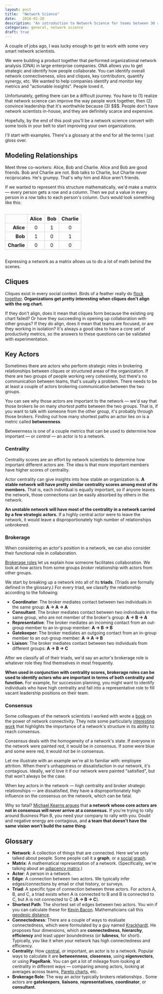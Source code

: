 ```yaml
---
layout: post
title:  "Network Science"
date:   2016-02-20
description: "An introduction to Network Science for teams between 30 and 300 people."
categories: general, network science
draft: true
---
```



A couple of jobs ago, I was lucky enough to get to work with some very smart network scientists.

We were building a product together that performed organizational network analysis (ONA) in large enterprise companies.  ONA allows you to get strategic and identify how people collaborate.  You can identify overall network connectiveness, silos and cliques, key contributors, quantify synergy, etc.  We wanted to help companies identify and monitor key metrics and "actionable insights".  People loved it.

Unfortunately, getting there can be a difficult journey.  You have to (1) realize that network science can improve the way people work together, then (2) convince leadership that it's worthwhile because (3) $$$.  People don't have network scientists in-house, and they are definitely scarce and expensive.

Hopefully, by the end of this post you'll be a network science convert with some tools in your belt to start improving your own organizations.

I'll start with examples.  There's a glossary at the end for all the terms I just gloss over.

## Modeling Relationships

Meet three co-workers: Alice, Bob and Charlie.  Alice and Bob are good friends.  Bob and Charlie are not.  Bob talks to Charlie, but Charlie never reciprocates.  He's grumpy.  That's why him and Alice aren't friends.

If we wanted to represent this structure mathematically, we'd make a matrix &mdash; every person gets a row and a column.  Then we put a value in every person in a row talks to each person's column.  Ours would look something like this:


|         | Alice | Bob | Charlie |
| ------- | ----- | --- | ------- |
| Alice   |   0   |  1  |    0    |
| Bob     |   1   |  0  |    1    |
| Charlie |   0   |  0  |    0    |


Expressing a network as a matrix allows us to do a lot of math behind the scenes.

## Cliques

Cliques exist in every social context.  Birds of a feather really do [flock together](https://en.wikipedia.org/wiki/Assortativity).  **Organizations get pretty interesting when cliques don't align with the org chart.**

If they don't align, does it mean that cliques form because the existing org chart failed? Or have they succeeding in opening up collaboration with other groups?  If they do align, does it mean that teams are focused, or are they working in isolation?  It's always a good idea to have a core set of productivity metrics, so the answers to these questions can be validated with experimentation.

## Key Actors

Sometimes there are actors who perform strategic roles in brokering relationships between cliques or structured areas of the organization.  If there are two groups of people working very cohesively, but there's no communication between teams, that's usually a problem.  There needs to be at least a couple of actors brokering communication between the two groups.

You can see why those actors are important to the network &mdash; we'd say that those brokers lie on many _shortest paths_ between the two groups.  That is, if you want to talk with someone from the other group, it's probably through those brokers.  Finding out how many shortest paths an actor lies on is a metric called **betweenness**.

Betweenness is one of a couple metrics that can be used to determine how important &mdash; or _central_ &mdash; an actor is to a network.

### Centrality

Centrality scores are an effort by network scientists to determine how important different actors are.  The idea is that more important members have higher scores of centrality.

Actor centrality can give insights into how stable an organization is.  **A stable network will have pretty similar centrality scores among most of its members.**  That is, each individual is equally important, so if anyone leaves the network, those connections can be easily absorbed by others in the network.

**An unstable network will have most of the centrality in a network carried by a few strategic actors.**  If a highly central actor were to leave the network, it would leave a disproportionately high number of relationships unbrokered.

### Brokerage

When considering an actor's position in a network, we can also consider their functional role in collaboration.

[Brokerage roles](https://www.insna.org/PDF/Connections/v26/2004_I-1-6.pdf) let us explain how someone facilitates collaboration.  We look at how actors from some groups _broker_ relationship with actors from other groups.

We start by breaking up a network into all of its **triads**.  (Triads are formally defined in the glossary.)  For every triad, we classify the relationship according to the following:

- **Coordinator**: The broker mediates contact between two individuals in the same group: **A → A → A**
- **Consultant**: The broker mediates contact between two individuals in the same group, who are not member of the broker's group: **A → B → A**
- **Representative**: The broker mediates an incoming contact from an out-group member to an in-group member: **A → B → B**
- **Gatekeeper**: The broker mediates an outgoing contact from an in-group member to an out-group member: **A → A → B**
- **Liaison**: The broker mediates contact between two individuals from different groups: **A → B → C**

After we classify all of their triads, we'd say an actor's brokerage role is whatever role they find themselves in most frequently.

**When used in conjunction with centrality scores, brokerage roles can be used to identify actors who are important in terms of both centrality and function.**  For example, for succession planning, you might want to identify individuals who have high centrality and fall into a representative role to fill vacant leadership positions on their team.


### Consensus

Some colleagues of the network scientists I worked with wrote a [book](http://www.amazon.com/Connected-Surprising-Networks-Friends-Everything/dp/0316036137) on the power of network connectivity.  They note some particularly [interesting work](https://www.cis.upenn.edu/~mkearns/papers/behvoting.pdf) that highlights the importance of a network's structure in its ability to reach consensus.

Consensus deals with the homogeneity of a network's state.  If everyone in the network were painted red, it would be in consensus.  If some were blue and some were red, it would not be in consensus.

Let me illustrate with an example we're all to familiar with: employee attrition.  When there's unhappiness or dissatisfaction in our network, it's contagious.  Ideally, we'd love it if our network were painted "satisfied", but that won't always be the case.

When key actors in the network &mdash; high centrality and broker strategic relationships &mdash; are dissatisfied, they have a disproportionately high influence on the consensus on the network, which can be fatal.

Why so fatal? [Michael Kearns argues](https://www.cis.upenn.edu/~mkearns/papers/KearnsJuddVorobeychik.pdf) that **a network whose core actors are not in consensus will never arrive at a consensus.**  If you're trying to rally around Business Plan B, you need your company to rally with you.  Doubt and negative energy are contagious, and **a team that doesn't have the same vision won't build the same thing**.





## Glossary

- **Network**: A collection of things that are connected.  Here we've only talked about people.  Some people call it a **graph**, or a [social graph](http://www.zdnet.com/article/facebooks-zuckerberg-uncorks-the-social-graph/).
- **Matrix**: A mathematical representation of a network.  (Specifically, we're talking about an [adjacency matrix](https://en.wikipedia.org/wiki/Adjacency_matrix).)
- **Actor**: A person in a network.
- **Edge**: A connection between two actors.  We typically infer edges/connections by email or chat history, or surveys.
- **Triad**: A specific type of connection between three actors.  For actors A, B, and C, a triad exists when A is connected to B and B is connected to C, but A is not connected to C (**A → B → C**). 
- **Shortest Path**: The shortest set of edges between two actors.  You win if you can calculate these for [Kevin Bacon](https://en.wikipedia.org/wiki/Six_Degrees_of_Kevin_Bacon).  Mathematicians call this [geodesic distance](https://en.wikipedia.org/wiki/Distance_(graph_theory)).
- **Connectedness**: There are a couple of ways to evaluate connectedness, which were formulated by a guy named [Krackhardt](http://www.contrib.andrew.cmu.edu/~krack/documents/pubs/1994/1994%20Graph%20Theoretical%20Dimensions%20of%20Informal%20Organizations.pdf).  He proposes four dimensions, which are **connectedness**, **hierarchy**, **efficiency** and least upper boundedness (or **lubness**, for short).  Typically, you like it when your network has high connectedness and efficiency.
- **Centrality**: How [central](https://en.wikipedia.org/wiki/Centrality), or important, an actor is to a network. Popular ways to calculate it are **betweenness**, **closeness**, using **eigenvectors**, or using **PageRank**.  You can get a lot of mileage from looking at centrality in different ways &mdash; comparing among actors, looking at averages across teams, [Pareto charts](https://en.wikipedia.org/wiki/Pareto_chart), etc.
- **Brokerage Role**: The way an actor typically brokers relationships .  Some actors are **gatekeepers**, **liaisons**, **representatives**, **coordinator**, or **consultant**.


<!-- styling for the adjacency matrix table -->
<style>
table {
	margin: 30px auto;
	text-align: center;
}
table thead tr th, table tbody tr td {
	padding: 4px 8px;
	border: 1px solid #CCC;
}
table thead tr th, table tbody tr td:first-child {
	font-weight: bold;
}
table tbody tr td:first-child {
	text-align: right;
}
</style>

